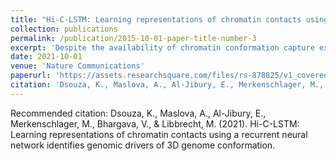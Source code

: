 ```yaml
---
title: "Hi-C-LSTM: Learning representations of chromatin contacts using a recurrent neural network identifies genomic drivers of conformation"
collection: publications
permalink: /publication/2015-10-01-paper-title-number-3
excerpt: 'Despite the availability of chromatin conformation capture experiments, discerning the relationship between the 1D genome and 3D conformation remains a challenge, which limits our understanding of their affect on gene expression and disease. We propose Hi-C-LSTM, a method that produces low-dimensional latent representations that summarize intra-chromosomal Hi-C contacts via a recurrent long short-term memory (LSTM) neural network model. We find that these representations contain all the information needed to recreate the observed Hi-C matrix with high accuracy, outperforming existing methods. These representations enable the identification of a variety of conformation-defining genomic elements, including nuclear compartments and conformation-related transcription factors. They furthermore enable in-silico perturbation experiments that measure the influence of cis-regulatory elements on conformation.'
date: 2021-10-01
venue: 'Nature Communications'
paperurl: 'https://assets.researchsquare.com/files/rs-878825/v1_covered.pdf?c=1633106140'
citation: 'Dsouza, K., Maslova, A., Al-Jibury, E., Merkenschlager, M., Bhargava, V., & Libbrecht, M. (2021). Hi-C-LSTM: Learning representations of chromatin contacts using a recurrent neural network identifies genomic drivers of 3D genome conformation.'
---
```


Recommended citation: Dsouza, K., Maslova, A., Al-Jibury, E., Merkenschlager, M., Bhargava, V., & Libbrecht, M. (2021). Hi-C-LSTM: Learning representations of chromatin contacts using a recurrent neural network identifies genomic drivers of 3D genome conformation.